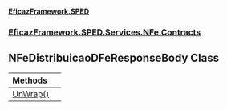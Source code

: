#### [EficazFramework.SPED](EficazFrameworkSPED.md 'EficazFramework SPED')
### [EficazFramework.SPED.Services.NFe.Contracts](EficazFramework.SPED.Services.NFe.Contracts.md 'EficazFramework.SPED.Services.NFe.Contracts')

## NFeDistribuicaoDFeResponseBody Class

| Methods | |
| :--- | :--- |
| [UnWrap()](EficazFramework.SPED.Services.NFe.Contracts/NFeDistribuicaoDFeResponseBody/UnWrap().md 'EficazFramework.SPED.Services.NFe.Contracts.NFeDistribuicaoDFeResponseBody.UnWrap()') | |
